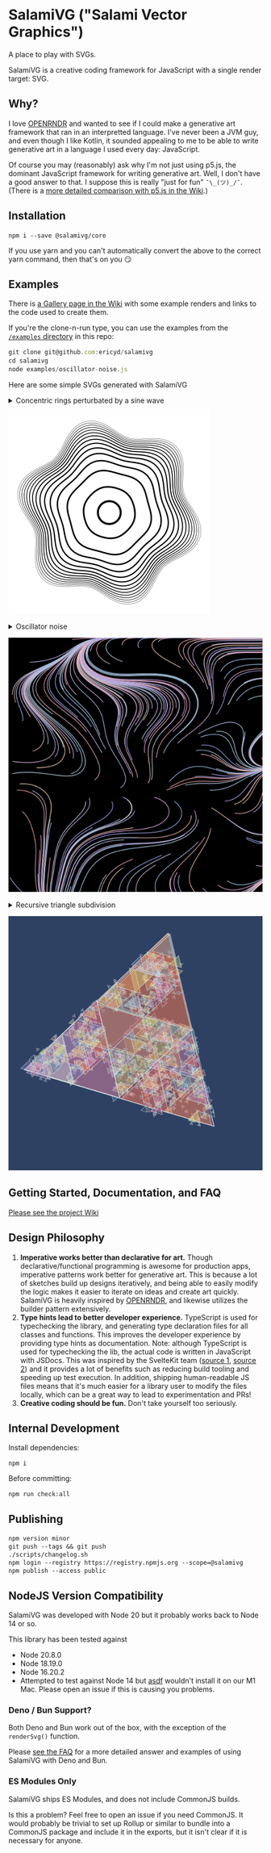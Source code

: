 # SalamiVG ("Salami Vector Graphics")

A place to play with SVGs.

SalamiVG is a creative coding framework for JavaScript with a single render target: SVG.

## Why?

I love [OPENRNDR](https://openrndr.org/) and wanted to see if I could make a generative art framework that ran in an interpretted language. I've never been a JVM guy, and even though I like Kotlin, it sounded appealing to me to be able to write generative art in a language I used every day: JavaScript.

Of course you may (reasonably) ask why I'm not just using p5.js, the dominant JavaScript framework for writing generative art. Well, I don't have a good answer to that. I suppose this is really "just for fun" `¯\_(ツ)_/¯`. (There is a [more detailed comparison with p5.js in the Wiki](https://github.com/ericyd/salamivg/wiki/FAQ#why-not-p5js).)

## Installation

```
npm i --save @salamivg/core
```

If you use yarn and you can't automatically convert the above to the correct yarn command, then that's on you 😏

## Examples

There is [a Gallery page in the Wiki](https://github.com/ericyd/salamivg/wiki/Gallery) with some example renders and links to the code used to create them.

If you're the clone-n-run type, you can use the examples from the [`/examples` directory](./examples/) in this repo:

```js
git clone git@github.com:ericyd/salamivg
cd salamivg
node examples/oscillator-noise.js
```

Here are some simple SVGs generated with SalamiVG

<details>

<summary>Concentric rings perturbated by a sine wave</summary>

```js
import { renderSvg, circle, hypot, vec2, map } from '@salamivg/core'

const config = {
  width: 100,
  height: 100,
  scale: 2,
  loopCount: 1,
}

renderSvg(config, (svg) => {
  // set basic SVG props
  svg.setBackground('#fff')
  svg.fill = null
  svg.stroke = '#000'
  svg.numericPrecision = 3

  // draw circle in middle of viewport
  svg.circle(
    circle({
      x: svg.center.x,
      y: svg.center.y,
      radius: hypot(svg.width, svg.height) * 0.04,
      'stroke-width': 1,
    }),
  )

  // draw 14 concentric rings around the center. (14 is arbitrary)
  const nRings = 14
  for (let i = 1; i <= nRings; i++) {
    // use `map` to linearly interpolate the radius on a log scale
    const baseRadius = map(
      0,
      Math.log(nRings),
      hypot(svg.width, svg.height) * 0.09,
      hypot(svg.width, svg.height) * 0.3,
      Math.log(i),
    )

    // as the rings get further from the center,
    // the path is increasingly perturbated by the sine wave.
    const sineInfluence = map(
      0,
      Math.log(nRings),
      baseRadius * 0.01,
      baseRadius * 0.1,
      Math.log(i),
    )

    svg.path((p) => {
      // the stroke width gets thinner as the rings get closer to the edge
      p.strokeWidth = map(1, nRings, 0.8, 0.1, i)

      // the radius varies because the path is perturbated by a sine wave
      const radius = (angle) => baseRadius + Math.sin(angle * 6) * sineInfluence
      p.moveTo(
        vec2(Math.cos(0) * radius(0), Math.sin(0) * radius(0)).add(svg.center),
      )

      // move our way around a circle to draw a smooth path
      for (let angle = 0; angle <= Math.PI * 2; angle += 0.05) {
        p.lineTo(
          vec2(
            Math.cos(angle) * radius(angle),
            Math.sin(angle) * radius(angle),
          ).add(svg.center),
        )
      }
      p.close()
    })
  }
})
```

</details>

![Concentric circles example. 14 concentric circles are drawn around the center of the image. As the circle radius increases, the circles becomes increasingly perturbated by a sine wave, making the circle somewhat wavy.](./examples/concentric-circles.svg)

<details>

<summary>Oscillator noise</summary>

SalamiVG ships with a bespoke noise function called "oscillator noise".

```js
import {
  renderSvg,
  map,
  vec2,
  randomSeed,
  createRng,
  Vector2,
  random,
  ColorRgb,
  PI,
  cos,
  sin,
  ColorSequence,
  shuffle,
  createOscNoise,
} from '@salamivg/core'

const config = {
  width: 100,
  height: 100,
  scale: 3,
  loopCount: 1,
}

const colors = ['#B2D0DE', '#E0A0A5', '#9BB3E7', '#F1D1B8', '#D9A9D6']

renderSvg(config, (svg) => {
  // filenameMetadata will be added to the filename that is written to disk;
  // this makes it easy to recall which seeds were used in a particular sketch
  svg.filenameMetadata = { seed }

  // a seeded pseudo-random number generator provides controlled randomness for our sketch
  const rng = createRng(seed)

  // black background 😎
  svg.setBackground('#000')

  // set some basic SVG props
  svg.fill = null
  svg.stroke = ColorRgb.Black
  svg.strokeWidth = 0.25
  svg.numericPrecision = 3

  // create a 2D noise function using the built-in "oscillator noise"
  const noiseFn = createOscNoise(seed)

  // create a bunch of random start points within the svg boundaries
  const nPoints = 200
  const points = new Array(nPoints)
    .fill(0)
    .map(() => Vector2.random(0, svg.width, 0, svg.height, rng))

  // define a color spectrum that can be indexed randomly for line colors
  const spectrum = ColorSequence.fromColors(shuffle(colors, rng))

  // noise functions usually require some type of scaling;
  // here we randomize slightly to get the amount of "flowiness" that we want.
  const scale = random(0.05, 0.13, rng)

  // each start point gets a line
  for (const point of points) {
    svg.path((path) => {
      // choose a random stroke color for the line
      path.stroke = spectrum.at(random(0, 1, rng))

      // move along the vector field defined by the 2D noise function.
      // the line length is "100", which is totally arbitrary.
      path.moveTo(point)
      for (let i = 0; i < 100; i++) {
        let noise = noiseFn(path.cursor.x * scale, path.cursor.y * scale)
        let angle = map(-1, 1, -PI, PI, noise)
        path.lineTo(path.cursor.add(vec2(cos(angle), sin(angle))))
      }
    })
  }

  // when loopCount > 1, this will randomize the seed on each iteration
  return () => {
    seed = randomSeed()
  }
})
```

</details>

![Oscillator noise example. Wavy multi-colored lines defined by a noisy vector field weave through the canvas.](./examples/oscillator-noise.svg)

<details>

<summary>Recursive triangle subdivision</summary>

```js
/*
Rules

1. Draw an equilateral triangle in the center of the viewBox
2. Subdivide the triangle into 4 equal-sized smaller triangles
3. If less than max depth and <chance>, continue recursively subdividing
4. Each triangle gets a different fun-colored fill, and a slightly-opacified stroke
*/
import {
  renderSvg,
  vec2,
  randomSeed,
  createRng,
  Vector2,
  random,
  randomInt,
  PI,
  ColorSequence,
  shuffle,
  TAU,
  ColorRgb,
} from '@salamivg/core'

const config = {
  width: 100,
  height: 100,
  scale: 3,
  loopCount: 1,
}

let seed = 8852037180828291 // or, randomSeed()

const colors = [
  '#974F7A',
  '#D093C2',
  '#6F9EB3',
  '#E5AD5A',
  '#EEDA76',
  '#B5CE8D',
  '#DAE7E8',
  '#2E4163',
]

const bg = '#2E4163'
const stroke = ColorRgb.fromHex('#DAE7E8')

renderSvg(config, (svg) => {
  const rng = createRng(seed)
  const maxDepth = randomInt(5, 7, rng)
  svg.filenameMetadata = { seed, maxDepth }
  svg.setBackground(bg)
  svg.numericPrecision = 3
  svg.fill = bg
  svg.stroke = stroke
  svg.strokeWidth = 0.25
  const spectrum = ColorSequence.fromColors(shuffle(colors, rng))

  function drawTriangle(a, b, c, depth = 0) {
    // always draw the first triangle; then, draw about half of the triangles
    if (depth === 0 || random(0, 1, rng) < 0.5) {
      // offset amount increases with depth
      const offsetAmount = depth / 2
      const offset = vec2(
        random(-offsetAmount, offsetAmount, rng),
        random(-offsetAmount, offsetAmount, rng),
      )
      // draw the triangle with some offset
      svg.polygon({
        points: [a.add(offset), b.add(offset), c.add(offset)],
        fill: spectrum.at(random(0, 1, rng)).opacify(0.4).toHex(),
        stroke: stroke.opacify(1 / (depth / 4 + 1)).toHex(),
      })
    }
    // recurse if we're above maxDepth and "lady chance allows it"
    if (depth < maxDepth && (depth < 2 || random(0, 1, rng) < 0.75)) {
      const ab = Vector2.mix(a, b, 0.5)
      const ac = Vector2.mix(a, c, 0.5)
      const bc = Vector2.mix(b, c, 0.5)
      drawTriangle(ab, ac, bc, depth + 1)
      drawTriangle(a, ab, ac, depth + 1)
      drawTriangle(b, bc, ab, depth + 1)
      drawTriangle(c, bc, ac, depth + 1)
    }
  }

  // construct an equilateral triangle from the center of the canvas with a random rotation
  const angle = random(0, TAU, rng)
  const a = svg.center.add(Vector2.fromAngle(angle).scale(45))
  const b = svg.center.add(Vector2.fromAngle(angle + (PI * 2) / 3).scale(45))
  const c = svg.center.add(Vector2.fromAngle(angle + (PI * 4) / 3).scale(45))
  drawTriangle(a, b, c)

  // when loopCount > 1, this will randomize the seed on each iteration
  return () => {
    seed = randomSeed()
  }
})
```

</details>

![Recursive triangles example. A large equilateral triangle is drawn in the middle of the screen. The triangle is equally subdivided into 4 smaller triangles. Each triangle gets a random color. The subdivision continues for 6 iterations.](./examples/recursive-triangles.svg)

## Getting Started, Documentation, and FAQ

[Please see the project Wiki](https://github.com/ericyd/salamivg/wiki)

## Design Philosophy

1. **Imperative works better than declarative for art.** Though declarative/functional programming is awesome for production apps, imperative patterns work better for generative art. This is because a lot of sketches build up designs iteratively, and being able to easily modify the logic makes it easier to iterate on ideas and create art quickly. SalamiVG is heavily inspired by [OPENRNDR](https://openrndr.org/), and likewise utilizes the builder pattern extensively.
2. **Type hints lead to better developer experience.** TypeScript is used for typechecking the library, and generating type declaration files for all classes and functions. This improves the developer experience by providing type hints as documentation. Note: although TypeScript is used for typechecking the lib, the actual code is written in JavaScript with JSDocs. This was inspired by the SvelteKit team ([source 1](https://devclass.com/2023/05/11/typescript-is-not-worth-it-for-developing-libraries-says-svelte-author-as-team-switches-to-javascript-and-jsdoc/), [source 2](https://github.com/sveltejs/kit/discussions/4429)) and it provides a lot of benefits such as reducing build tooling and speeding up test execution. In addition, shipping human-readable JS files means that it's much easier for a library user to modify the files locally, which can be a great way to lead to experimentation and PRs!
3. **Creative coding should be fun.** Don't take yourself too seriously.

## Internal Development

Install dependencies:

```shell
npm i
```

Before committing:

```shell
npm run check:all
```

## Publishing

```shell
npm version minor
git push --tags && git push
./scripts/changelog.sh
npm login --registry https://registry.npmjs.org --scope=@salamivg
npm publish --access public
```

## NodeJS Version Compatibility

SalamiVG was developed with Node 20 but it probably works back to Node 14 or so.

This library has been tested against
* Node 20.8.0
* Node 18.19.0
* Node 16.20.2
* Attempted to test against Node 14 but [asdf](https://asdf-vm.com/) wouldn't install it on our M1 Mac. Please open an issue if this is causing you problems.

### Deno / Bun Support?

Both Deno and Bun work out of the box, with the exception of the `renderSvg()` function.

Please [see the FAQ](https://github.com/ericyd/salamivg/wiki/FAQ#do-you-support-deno-or-bun) for a more detailed answer and examples of using SalamiVG with Deno and Bun.

### ES Modules Only

SalamiVG ships ES Modules, and does not include CommonJS builds.

Is this a problem? Feel free to open an issue if you need CommonJS. It would probably be trivial to set up Rollup or similar to bundle into a CommonJS package and include it in the exports, but it isn't clear if it is necessary for anyone.
